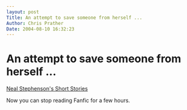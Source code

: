 ```yaml
---
layout: post
Title: An attempt to save someone from herself ...  
Author: Chris Prather
Date: 2004-08-10 16:32:23
---
```


# An attempt to save someone from herself ...
<a title="Neal Stephenson's Short Stories" href="http://www.killfile.org/~tskirvin/neal/">Neal Stephenson's Short Stories</a> 

Now you can stop reading Fanfic for a few hours.



